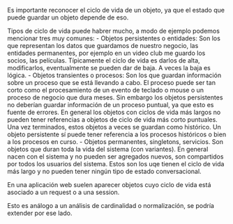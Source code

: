 Es importante reconocer el ciclo de vida de un objeto, ya que el estado que puede guardar un objeto depende de eso.

Tipos de ciclo de vida puede habrer mucho, a modo de ejemplo podemos mencionar tres muy comunes: - Objetos persistentes o entidades: Son los que representan los datos que guardamos de nuestro negocio, las entidades permanentes, por ejemplo en un video club me guardo los socios, las películas. Típicamente el ciclo de vida es darlos de alta, modificarlos, eventualmente se pueden dar de baja. A veces la baja es lógica. - Objetos transientes o procesos: Son los que guardan información sobre un proceso que se está llevando a cabo. El proceso puede ser tan corto como el procesamiento de un evento de teclado o mouse o un proceso de negocio que dura meses. Sin embargo los objetos persistentes no deberían guardar información de un proceso puntual, ya que esto es fuente de errores. En general los objetos con ciclos de vida más largos no pueden tener referencias a objetos de ciclo de vida más corto puntuales. Una vez terminados, estos objetos a veces se guardan como histórico. Un objeto persistente sí puede tener referencia a los procesos históricos o bien a los procesos en curso. - Objetos permanentes, singletons, servicios. Son objetos que duran toda la vida del sistema (con variantes). En general nacen con el sistema y no pueden ser agregados nuevos, son compartidos por todos los usuarios del sistema. Estos son los uqe tienen el ciclo de vida más largo y no pueden tener ningún tipo de estado conversacional.

En una aplicación web suelen aparecer objetos cuyo ciclo de vida está asociado a un request o a una session.

Esto es análogo a un análisis de cardinalidad o normalización, se podría extender por ese lado.
